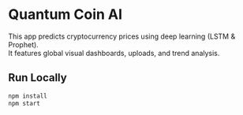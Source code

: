 # Quantum Coin AI

This app predicts cryptocurrency prices using deep learning (LSTM & Prophet).  
It features global visual dashboards, uploads, and trend analysis.

## Run Locally

```bash
npm install
npm start
